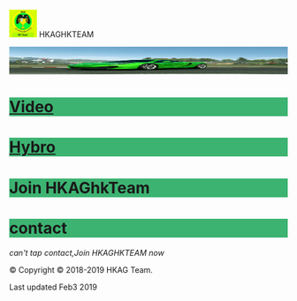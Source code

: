 <img src="IMG_20190127_184038.jpg" width="50" height="50"> HKAGHKTEAM

<img src="IMG_20190127_175456.jpg" width="950" height="50">



<h1 style="background-color:MediumSeaGreen;"><a href="https://hkaghkteam.github.io/JoinHKAGhkTeamEng/">Video</a>

<h1 style="background-color:MediumSeaGreen;"><a href="http://hybrostud.io">Hybro</a>


<h1 style="background-color:MediumSeaGreen;">Join HKAGhkTeam</h1>
<h1 style="background-color:MediumSeaGreen;"> contact </h1>


*can't tap contact,Join HKAGHKTEAM now*




© Copyright © 2018-2019 HKAG Team.

Last updated Feb3 2019

